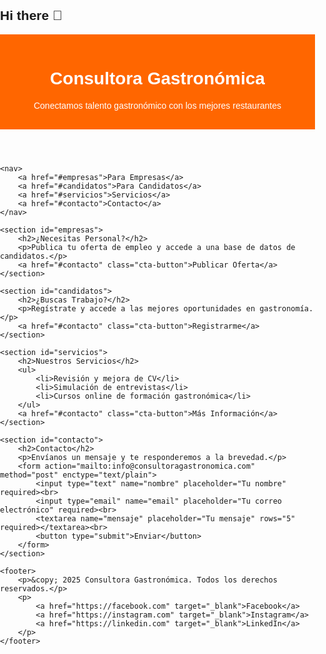 ## Hi there 👋

<!--
**GastroRecluta/GastroRecluta** is a ✨ _special_ ✨ repository because its `README.md` (this file) appears on your GitHub profile.

Here are some ideas to get you started:

- 🔭 I’m currently working on ...
- 🌱 I’m currently learning ...
- 👯 I’m looking to collaborate on ...
- 🤔 I’m looking for help with ...
- 💬 Ask me about ...
- 📫 How to reach me: ...
- 😄 Pronouns: ...
- ⚡ Fun fact: ...
-->
<!DOCTYPE html>
<html lang="es">
<head>
    <meta charset="UTF-8">
    <meta name="viewport" content="width=device-width, initial-scale=1.0">
    <title>Consultora Gastronómica</title>
    <style>
        body { font-family: Arial, sans-serif; margin: 0; padding: 0; }
        header { background: #ff6600; color: white; text-align: center; padding: 1rem; }
        nav { text-align: center; padding: 1rem; }
        nav a { margin: 0 15px; text-decoration: none; color: #ff6600; font-weight: bold; }
        section { padding: 2rem; text-align: center; }
        .cta-button { background: #ff6600; color: white; padding: 10px 20px; text-decoration: none; border-radius: 5px; }
        form input, form textarea { width: 80%; max-width: 500px; padding: 10px; margin: 10px 0; border: 1px solid #ccc; border-radius: 5px; }
        form button { background: #ff6600; color: white; padding: 10px 20px; border: none; border-radius: 5px; cursor: pointer; }
        footer { background: #333; color: white; text-align: center; padding: 1rem; margin-top: 2rem; }
        footer a { color: white; margin: 0 10px; text-decoration: none; }
    </style>
</head>
<body>
    <header>
        <h1>Consultora Gastronómica</h1>
        <p>Conectamos talento gastronómico con los mejores restaurantes</p>
    </header>

    <nav>
        <a href="#empresas">Para Empresas</a>
        <a href="#candidatos">Para Candidatos</a>
        <a href="#servicios">Servicios</a>
        <a href="#contacto">Contacto</a>
    </nav>

    <section id="empresas">
        <h2>¿Necesitas Personal?</h2>
        <p>Publica tu oferta de empleo y accede a una base de datos de candidatos.</p>
        <a href="#contacto" class="cta-button">Publicar Oferta</a>
    </section>

    <section id="candidatos">
        <h2>¿Buscas Trabajo?</h2>
        <p>Regístrate y accede a las mejores oportunidades en gastronomía.</p>
        <a href="#contacto" class="cta-button">Registrarme</a>
    </section>

    <section id="servicios">
        <h2>Nuestros Servicios</h2>
        <ul>
            <li>Revisión y mejora de CV</li>
            <li>Simulación de entrevistas</li>
            <li>Cursos online de formación gastronómica</li>
        </ul>
        <a href="#contacto" class="cta-button">Más Información</a>
    </section>

    <section id="contacto">
        <h2>Contacto</h2>
        <p>Envíanos un mensaje y te responderemos a la brevedad.</p>
        <form action="mailto:info@consultoragastronomica.com" method="post" enctype="text/plain">
            <input type="text" name="nombre" placeholder="Tu nombre" required><br>
            <input type="email" name="email" placeholder="Tu correo electrónico" required><br>
            <textarea name="mensaje" placeholder="Tu mensaje" rows="5" required></textarea><br>
            <button type="submit">Enviar</button>
        </form>
    </section>

    <footer>
        <p>&copy; 2025 Consultora Gastronómica. Todos los derechos reservados.</p>
        <p>
            <a href="https://facebook.com" target="_blank">Facebook</a>
            <a href="https://instagram.com" target="_blank">Instagram</a>
            <a href="https://linkedin.com" target="_blank">LinkedIn</a>
        </p>
    </footer>
</body>
</html>
